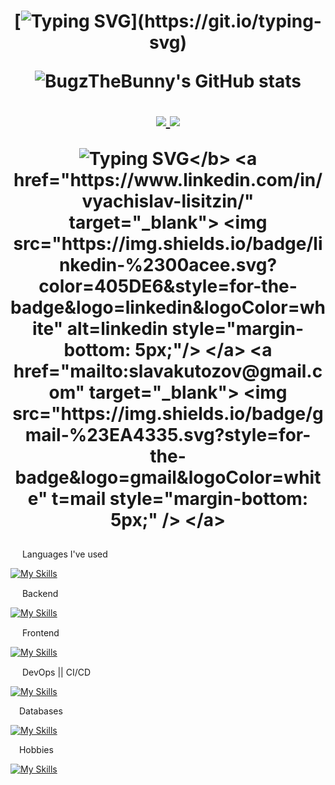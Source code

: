 <h1 align = "center">

[![Typing SVG](https://readme-typing-svg.herokuapp.com?font=Fira+Code&duration=500&pause=50&center=true&multiline=true&repeat=false&random=false&width=435&height=110&lines=Hi!+I'm+Slava!;I'm+a+Software+Developer%2C+DevOps;And+Married+to+Liz+Lugasi!)](https://git.io/typing-svg)

![BugzTheBunny's GitHub stats](https://github-readme-stats.vercel.app/api?username=bugzthebunny&show_icons=true&theme=transparent)

<a href="https://bugzthebunny.github.io" target="_blank">
 <img src="https://img.shields.io/badge/-Website-blue?logoColor=white&style=for-the-badge">
</a>
 <img src="https://img.shields.io/badge/dynamic/json?logo=github&label=GitHub%20Stars&style=for-the-badge&query=%24.stars&url=https://api.github-star-counter.workers.dev/user/bugzthebunny">

![Typing SVG](https://readme-typing-svg.demolab.com?font=Fira+Code&duration=1000&pause=1000&center=true&multiline=true&width=170&height=35&lines=Let's+talk!)</b>
<a href="https://www.linkedin.com/in/vyachislav-lisitzin/" target="_blank">
<img src="https://img.shields.io/badge/linkedin-%2300acee.svg?color=405DE6&style=for-the-badge&logo=linkedin&logoColor=white" alt=linkedin style="margin-bottom: 5px;"/>
</a>
<a href="mailto:slavakutozov@gmail.com" target="_blank">
<img src="https://img.shields.io/badge/gmail-%23EA4335.svg?style=for-the-badge&logo=gmail&logoColor=white" t=mail style="margin-bottom: 5px;" />
</a>

</h1>
<!-- Languages -->
<img src="https://media2.giphy.com/media/QssGEmpkyEOhBCb7e1/giphy.gif?cid=ecf05e47a0n3gi1bfqntqmob8g9aid1oyj2wr3ds3mg700bl&rid=giphy.gif" width ="15"> Languages I've used

[![My Skills](https://skillicons.dev/icons?i=python,go,nodejs,cs,ts,js,dart&theme=light)]()

<!-- BACKEND -->
<img src="https://media2.giphy.com/media/QssGEmpkyEOhBCb7e1/giphy.gif?cid=ecf05e47a0n3gi1bfqntqmob8g9aid1oyj2wr3ds3mg700bl&rid=giphy.gif" width ="15"> Backend

[![My Skills](https://skillicons.dev/icons?i=flask,django,go,express&theme=light)]()


<!-- FRONTEND -->
<img src="https://media2.giphy.com/media/QssGEmpkyEOhBCb7e1/giphy.gif?cid=ecf05e47a0n3gi1bfqntqmob8g9aid1oyj2wr3ds3mg700bl&rid=giphy.gif" width ="15"> Frontend

[![My Skills](https://skillicons.dev/icons?i=bootstrap,vue,htmx,flutter,astro,html,css,sass&theme=light)]()


<!-- DEVOPS -->
<img src="https://media2.giphy.com/media/QssGEmpkyEOhBCb7e1/giphy.gif?cid=ecf05e47a0n3gi1bfqntqmob8g9aid1oyj2wr3ds3mg700bl&rid=giphy.gif" width ="15"> DevOps ||  CI/CD

[![My Skills](https://skillicons.dev/icons?i=docker,jenkins,kubernetes,github,git,azure&theme=light)]()



<!-- DATABASES -->
<img src="https://media2.giphy.com/media/QssGEmpkyEOhBCb7e1/giphy.gif?cid=ecf05e47a0n3gi1bfqntqmob8g9aid1oyj2wr3ds3mg700bl&rid=giphy.gif" width ="10"> Databases

[![My Skills](https://skillicons.dev/icons?i=sqlite,mysql,postgres,mongo,atlas&theme=light)]()

<!-- HOBBIES -->
<img src="https://media2.giphy.com/media/QssGEmpkyEOhBCb7e1/giphy.gif?cid=ecf05e47a0n3gi1bfqntqmob8g9aid1oyj2wr3ds3mg700bl&rid=giphy.gif" width ="10"> Hobbies

[![My Skills](https://skillicons.dev/icons?i=unity,godot&theme=light)]()